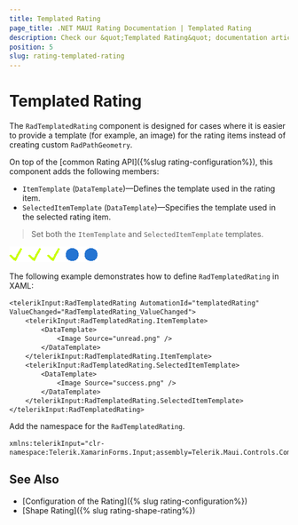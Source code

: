 ```yaml
---
title: Templated Rating
page_title: .NET MAUI Rating Documentation | Templated Rating
description: Check our &quot;Templated Rating&quot; documentation article for Telerik Rating for .NET MAUI.
position: 5
slug: rating-templated-rating
---
```


# Templated Rating

The `RadTemplatedRating` component is designed for cases where it is easier to provide a template (for example, an image) for the rating items instead of creating custom `RadPathGeometry`.

On top of the [common Rating API]({%slug rating-configuration%}), this component adds the following members:

* `ItemTemplate` (`DataTemplate`)&mdash;Defines the template used in the rating item.
* `SelectedItemTemplate` (`DataTemplate`)&mdash;Specifies the template used in the selected rating item.

> Set both the `ItemTemplate` and `SelectedItemTemplate` templates.

![](images/rating-templates.png)

The following example demonstrates how to define `RadTemplatedRating` in XAML:

```XAML
<telerikInput:RadTemplatedRating AutomationId="templatedRating" ValueChanged="RadTemplatedRating_ValueChanged">
    <telerikInput:RadTemplatedRating.ItemTemplate>
        <DataTemplate>
            <Image Source="unread.png" />
        </DataTemplate>
    </telerikInput:RadTemplatedRating.ItemTemplate>
    <telerikInput:RadTemplatedRating.SelectedItemTemplate>
        <DataTemplate>
            <Image Source="success.png" />
        </DataTemplate>
    </telerikInput:RadTemplatedRating.SelectedItemTemplate>
</telerikInput:RadTemplatedRating>
```

Add the namespace for the `RadTemplatedRating`.

```XAML
xmlns:telerikInput="clr-namespace:Telerik.XamarinForms.Input;assembly=Telerik.Maui.Controls.Compatibility"  
```

## See Also

- [Configuration of the Rating]({% slug rating-configuration%})
- [Shape Rating]({% slug rating-shape-rating%})
